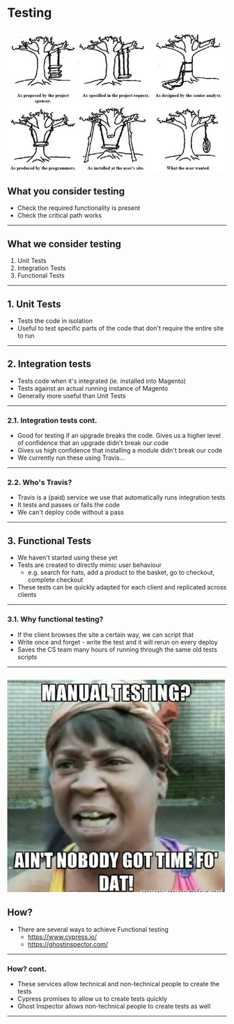 # Testing
![](assets/img/35e295b058d31873c4de0c9bbc97b6b01a7f7951-1-500x316.jpg)
---

## What you consider testing
- Check the required functionality is present
- Check the critical path works
---

## What we consider testing
1. Unit Tests
2. Integration Tests
3. Functional Tests
---

## 1. Unit Tests
- Tests the code in isolation
- Useful to test specific parts of the code that don't require the entire site to run
---

## 2. Integration tests
- Tests code when it's integrated (ie. installed into Magento)
- Tests against an actual running instance of Magento
- Generally more useful than Unit Tests
---

### 2.1. Integration tests cont.
- Good for testing if an upgrade breaks the code. Gives us a higher level of confidence that an upgrade didn't break our code
- Gives us high confidence that installing a module didn't break our code
- We currently run these using Travis...
---

### 2.2. Who's Travis?
- Travis is a (paid) service we use that automatically runs integration tests
- It tests and passes or fails the code
- We can't deploy code without a pass
---

## 3. Functional Tests
- We haven't started using these yet
- Tests are created to directly mimic user behaviour
  - e.g. search for hats, add a product to the basket, go to checkout, complete checkout
- These tests can be quickly adapted for each client and replicated across clients
---

### 3.1. Why functional testing?
- If the client browses the site a certain way, we can script that
- Write once and forget - write the test and it will rerun on every deploy
- Saves the CS team many hours of running through the same old tests scripts
---

![](assets/img/Software-Testing-Memes-7.jpg)
---

## How?
- There are several ways to achieve Functional testing
  - https://www.cypress.io/
  - https://ghostinspector.com/
---

### How? cont.
- These services allow technical and non-technical people to create the tests
- Cypress promises to allow us to create tests quickly
- Ghost Inspector allows non-technical people to create tests as well
---
